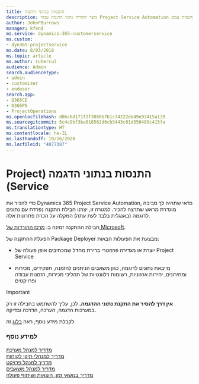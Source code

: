 ```yaml
---
title: התנסות בנתוני הדגמה
description: כיצד להוריד נתוני הדגמה עבור Project Service Automation ולהתנסות עמם
author: JohnPBurrows
manager: kfend
ms.service: dynamics-365-customerservice
ms.custom:
- dyn365-projectservice
ms.date: 8/03/2018
ms.topic: article
ms.author: ruhercul
audience: Admin
search.audienceType:
- admin
- customizer
- enduser
search.app:
- D365CE
- D365PS
- ProjectOperations
ms.openlocfilehash: d0bc6d171f2f3080b7b1c34222de49e93415a139
ms.sourcegitcommit: 5c4c9bf3ba018562d6cb3443c01d550489c415fa
ms.translationtype: HT
ms.contentlocale: he-IL
ms.lasthandoff: 10/16/2020
ms.locfileid: "4077387"
---
```

# <a name="experiment-with-demo-data-project-service"></a>התנסות בנתוני הדגמה‬‏‫ (Project Service)

כדי להכיר את Dynamics 365 Project Service Automation, כדאי שתהיה לך סביבה מוגדרת מראש שתרצה להכיר. למטרה זו, יצרנו חבילת התקנה נפרדת עם נתונים לדוגמה (באנגלית בלבד לעת עתה) המקלה על הכרת פתרונות אלה. 

חבילת ההתקנה זמינה ב: [מרכז ההורדות של Microsoft](https://go.microsoft.com/fwlink/?linkid=859966).  

הפעלת ההתקנה של Package Deployer מבצעת את הפעולות הבאות: 
  
-   יוצרת או מגדירה פרמטרי ברירת מחדל שמכתיבים אופן פעולה של Project Service  
  
-   מייבאת נתונים לדוגמה, כגון משאבים הניתנים להזמנה, תפקידים, מכירות ומחירונים, יחידות ארגוניות, רשומות רלוונטיות של תהליכי מכירות, הזמנות עבודה ופרויקטים    
  
> [!IMPORTANT]
> **אין דרך להסיר את התקנת נתוני ההדגמה.** לכן, עליך להשתמש בחבילה זו רק במערכות הדגמה, הערכה, הדרכה ובדיקה.

לקבלת מידע נוסף, ראה [בלוג](https://blogs.msdn.microsoft.com/crm/2017/10/24/microsoft-dynamics-365-for-field-service-and-project-service-automation-sample-data) זה.





  
### <a name="see-also"></a>למידע נוסף  
 [מדריך למנהל מערכת](../psa/admin-guide.md)   
 [מדריך למנהלי תיקי לקוחות](../psa/account-manager-guide.md)   
 [מדריך למנהל פרויקט](../psa/project-manager-guide.md)   
 [מדריך למנהל משאבים](../psa/resource-manager-guide.md)   
 [‏‫מדריך בנושאי זמן, הוצאות ושיתוף פעולה](../psa/time-expense-collaboration-guide.md)

